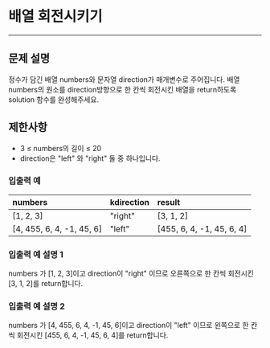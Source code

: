 # 배열 회전시키기

***

## 문제 설명
정수가 담긴 배열 numbers와 문자열 direction가 매개변수로 주어집니다. 배열 numbers의 원소를 direction방향으로 한 칸씩 회전시킨 배열을 return하도록 solution 함수를 완성해주세요.

## 제한사항
- 3 ≤ numbers의 길이 ≤ 20
- direction은 "left" 와 "right" 둘 중 하나입니다.


### 입출력 예
|numbers|	kdirection	|result|
|:--|:--|:--|
|[1, 2, 3]|	"right"	|[3, 1, 2]|
|[4, 455, 6, 4, -1, 45, 6]	|"left"	|[455, 6, 4, -1, 45, 6, 4]|

### 입출력 예 설명 1
numbers 가 [1, 2, 3]이고 direction이 "right" 이므로 오른쪽으로 한 칸씩 회전시킨 [3, 1, 2]를 return합니다.


### 입출력 예 설명 2
numbers 가 [4, 455, 6, 4, -1, 45, 6]이고 direction이 "left" 이므로 왼쪽으로 한 칸씩 회전시킨 [455, 6, 4, -1, 45, 6, 4]를 return합니다.
